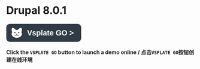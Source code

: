 # Drupal 8.0.1

<a href="https://www.vsplate.com/?docker-compose=https://github.com/vsplate/dcenvs/drupal/8.0.1"><img alt="VSPLATE GO" src="https://raw.githubusercontent.com/vsplate/images/master/vsgo_btn.png" width="200px"></a>

**Click the `VSPLATE GO` button to launch a demo online / 点击`VSPLATE GO`按钮创建在线环境**